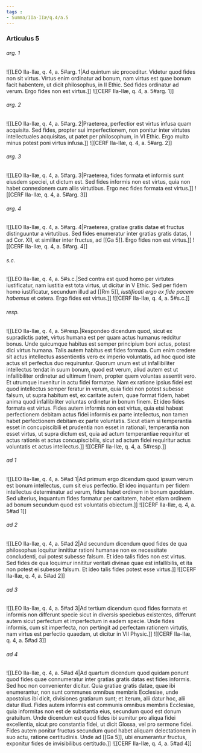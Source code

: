```yaml
---
tags : 
- Summa/IIa-IIæ/q.4/a.5
---
```


### Articulus 5

###### arg. 1
![[LEO IIa-IIæ, q. 4, a. 5#arg. 1|Ad quintum sic proceditur. Videtur quod fides non sit virtus. Virtus enim ordinatur ad bonum, nam virtus est quae bonum facit habentem, ut dicit philosophus, in II Ethic. Sed fides ordinatur ad verum. Ergo fides non est virtus.]]
![[CERF IIa-IIæ, q. 4, a. 5#arg. 1]]

###### arg. 2
![[LEO IIa-IIæ, q. 4, a. 5#arg. 2|Praeterea, perfectior est virtus infusa quam acquisita. Sed fides, propter sui imperfectionem, non ponitur inter virtutes intellectuales acquisitas, ut patet per philosophum, in VI Ethic. Ergo multo minus potest poni virtus infusa.]]
![[CERF IIa-IIæ, q. 4, a. 5#arg. 2]]

###### arg. 3
![[LEO IIa-IIæ, q. 4, a. 5#arg. 3|Praeterea, fides formata et informis sunt eiusdem speciei, ut dictum est. Sed fides informis non est virtus, quia non habet connexionem cum aliis virtutibus. Ergo nec fides formata est virtus.]]
![[CERF IIa-IIæ, q. 4, a. 5#arg. 3]]

###### arg. 4
![[LEO IIa-IIæ, q. 4, a. 5#arg. 4|Praeterea, gratiae gratis datae et fructus distinguuntur a virtutibus. Sed fides enumeratur inter gratias gratis datas, I ad Cor. XII, et similiter inter fructus, ad [[Ga 5]]. Ergo fides non est virtus.]]
![[CERF IIa-IIæ, q. 4, a. 5#arg. 4]]

###### s.c.
![[LEO IIa-IIæ, q. 4, a. 5#s.c.|Sed contra est quod homo per virtutes iustificatur, nam iustitia est tota virtus, ut dicitur in V Ethic. Sed per fidem homo iustificatur, secundum illud ad [[Rm 5]], *iustificati ergo ex fide pacem habemus* et cetera. Ergo fides est virtus.]]
![[CERF IIa-IIæ, q. 4, a. 5#s.c.]]

###### resp.
![[LEO IIa-IIæ, q. 4, a. 5#resp.|Respondeo dicendum quod, sicut ex supradictis patet, virtus humana est per quam actus humanus redditur bonus. Unde quicumque habitus est semper principium boni actus, potest dici virtus humana. Talis autem habitus est fides formata. Cum enim credere sit actus intellectus assentientis vero ex imperio voluntatis, ad hoc quod iste actus sit perfectus duo requiruntur. Quorum unum est ut infallibiliter intellectus tendat in suum bonum, quod est verum, aliud autem est ut infallibiliter ordinetur ad ultimum finem, propter quem voluntas assentit vero. Et utrumque invenitur in actu fidei formatae. Nam ex ratione ipsius fidei est quod intellectus semper feratur in verum, quia fidei non potest subesse falsum, ut supra habitum est, ex caritate autem, quae format fidem, habet anima quod infallibiliter voluntas ordinetur in bonum finem. Et ideo fides formata est virtus. Fides autem informis non est virtus, quia etsi habeat perfectionem debitam actus fidei informis ex parte intellectus, non tamen habet perfectionem debitam ex parte voluntatis. Sicut etiam si temperantia esset in concupiscibili et prudentia non esset in rationali, temperantia non esset virtus, ut supra dictum est, quia ad actum temperantiae requiritur et actus rationis et actus concupiscibilis, sicut ad actum fidei requiritur actus voluntatis et actus intellectus.]]
![[CERF IIa-IIæ, q. 4, a. 5#resp.]]

###### ad 1
![[LEO IIa-IIæ, q. 4, a. 5#ad 1|Ad primum ergo dicendum quod ipsum verum est bonum intellectus, cum sit eius perfectio. Et ideo inquantum per fidem intellectus determinatur ad verum, fides habet ordinem in bonum quoddam. Sed ulterius, inquantum fides formatur per caritatem, habet etiam ordinem ad bonum secundum quod est voluntatis obiectum.]]
![[CERF IIa-IIæ, q. 4, a. 5#ad 1]]

###### ad 2
![[LEO IIa-IIæ, q. 4, a. 5#ad 2|Ad secundum dicendum quod fides de qua philosophus loquitur innititur rationi humanae non ex necessitate concludenti, cui potest subesse falsum. Et ideo talis fides non est virtus. Sed fides de qua loquimur innititur veritati divinae quae est infallibilis, et ita non potest ei subesse falsum. Et ideo talis fides potest esse virtus.]]
![[CERF IIa-IIæ, q. 4, a. 5#ad 2]]

###### ad 3
![[LEO IIa-IIæ, q. 4, a. 5#ad 3|Ad tertium dicendum quod fides formata et informis non differunt specie sicut in diversis speciebus existentes, differunt autem sicut perfectum et imperfectum in eadem specie. Unde fides informis, cum sit imperfecta, non pertingit ad perfectam rationem virtutis, nam virtus est perfectio quaedam, ut dicitur in VII Physic.]]
![[CERF IIa-IIæ, q. 4, a. 5#ad 3]]

###### ad 4
![[LEO IIa-IIæ, q. 4, a. 5#ad 4|Ad quartum dicendum quod quidam ponunt quod fides quae connumeratur inter gratias gratis datas est fides informis. Sed hoc non convenienter dicitur. Quia gratiae gratis datae, quae ibi enumerantur, non sunt communes omnibus membris Ecclesiae, unde apostolus ibi dicit, divisiones gratiarum sunt; et iterum, alii datur hoc, alii datur illud. Fides autem informis est communis omnibus membris Ecclesiae, quia informitas non est de substantia eius, secundum quod est donum gratuitum. Unde dicendum est quod fides ibi sumitur pro aliqua fidei excellentia, sicut pro constantia fidei, ut dicit Glossa, vel pro sermone fidei. Fides autem ponitur fructus secundum quod habet aliquam delectationem in suo actu, ratione certitudinis. Unde ad [[Ga 5]], ubi enumerantur fructus, exponitur fides de invisibilibus certitudo.]]
![[CERF IIa-IIæ, q. 4, a. 5#ad 4]]

